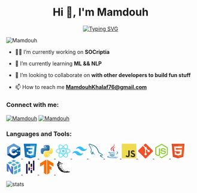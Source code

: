 <h1 align="center">Hi 👋, I'm Mamdouh</h1>

<p align="center">
<a href="https://git.io/typing-svg">
 <img src="https://readme-typing-svg.demolab.com?font=Fira+Code&pause=1000&color=DFDFDF&center=true&width=435&lines=Software+Developer;AI+enthusiast" alt="Typing SVG" /></a>
<p/>

<p align="left"> <img src="https://komarev.com/ghpvc/?username=MAamdouh66&label=Profile%20views&color=0e75b6&style=flat" alt="Mamdouh" /> </p>


- 👨‍💻 I’m currently working on **SOCriptia**

- 🧠 I’m currently learning **ML && NLP**

- 🤝 I’m looking to collaborate on **with other developers to build fun stuff**

- 📫 How to reach me **MamdouhKhalaf76@gmail.com**

<h3 align="left">Connect with me:</h3>
<p align="left">
<a href="https://twitter.com/MamdouhCS" target="blank"><img align="center" src="https://raw.githubusercontent.com/rahuldkjain/github-profile-readme-generator/master/src/images/icons/Social/twitter.svg" alt="Mamdouh" height="30" width="40" /></a>
 <a href="https://www.linkedin.com/in/mamdouh-aldhafeeri-631a93241/" target="blank"><img align="center" src="https://raw.githubusercontent.com/rahuldkjain/github-profile-readme-generator/master/src/images/icons/Social/linked-in-alt.svg" alt="Mamdouh" height="30" width="40" /></a>
 </p>

<h3 align="left">Languages and Tools:</h3>
<p align="left"> 
<a href="https://www.w3schools.com/cpp/" target="_blank" rel="noreferrer">
<img src="https://raw.githubusercontent.com/devicons/devicon/master/icons/cplusplus/cplusplus-original.svg" alt="cplusplus" width="40" height="40"/>
</a> 
<a href ="https://www.w3schools.com/css/"  target="_blank" rel="noreferrer"> 
<img src ="https://github.com/devicons/devicon/blob/master/icons/css3/css3-original.svg" alt="css" width="40" height="40" />
</a>
<a href ="https://www.w3schools.com/python/"  target="_blank" rel="noreferrer"> 
<img src ="https://github.com/devicons/devicon/blob/master/icons/python/python-original.svg" alt="python" width="40" height="40" />
</a>
<a href ="https://react.dev/"  target="_blank" rel="noreferrer"> 
<img src ="https://github.com/devicons/devicon/blob/master/icons/react/react-original.svg" alt="react" width="40" height="40" />
</a>
<a href ="https://tailwindcss.com/"  target="_blank" rel="noreferrer"> 
<img src ="https://github.com/devicons/devicon/blob/master/icons/tailwindcss/tailwindcss-plain.svg" alt="tailwind" width="40" height="40" />
</a>
<a href ="https://www.mysql.com/"  target="_blank" rel="noreferrer"> 
<img src ="https://github.com/devicons/devicon/blob/master/icons/mysql/mysql-original.svg" alt="MySQL" width="40" height="40" />
</a>
<a href ="https://www.java.com/en/"  target="_blank" rel="noreferrer"> 
<img src ="https://github.com/devicons/devicon/blob/master/icons/java/java-original.svg" alt="Java" width="40" height="40" />
</a>
<a href ="https://www.javascript.com/"  target="_blank" rel="noreferrer"> 
<img src ="https://github.com/devicons/devicon/blob/master/icons/javascript/javascript-original.svg" alt="JavaScript" width="40" height="40" />
</a>
<a href ="https://git-scm.com/"  target="_blank" rel="noreferrer"> 
<img src ="https://github.com/devicons/devicon/blob/master/icons/git/git-original.svg" alt="Git" width="40" height="40" />
</a>
 <a href ="https://nodejs.org/en"  target="_blank" rel="noreferrer"> 
<img src ="https://github.com/devicons/devicon/blob/master/icons/nodejs/nodejs-original.svg" alt="NodeJS" width="40" height="40" />
</a>
 <a href ="https://www.w3schools.com/html/"  target="_blank" rel="noreferrer"> 
<img src ="https://github.com/devicons/devicon/blob/master/icons/html5/html5-original.svg" alt="NodeJS" width="40" height="40" />
</a>
 <a href ="https://numpy.org/"  target="_blank" rel="noreferrer"> 
<img src ="https://github.com/devicons/devicon/blob/master/icons/numpy/numpy-original.svg" alt="Numpy" width="40" height="40" />
</a>
 <a href ="https://pandas.pydata.org/"  target="_blank" rel="noreferrer"> 
<img src ="https://github.com/devicons/devicon/blob/master/icons/pandas/pandas-original.svg" alt="Pandas" width="40" height="40" />
</a>
 <a href ="https://www.tensorflow.org/"  target="_blank" rel="noreferrer"> 
<img src ="https://github.com/devicons/devicon/blob/master/icons/tensorflow/tensorflow-original.svg" alt="TensorFlow" width="40" height="40" />
</a>
 <a href ="https://flask.palletsprojects.com/en/2.3.x/"  target="_blank" rel="noreferrer"> 
<img src ="https://github.com/devicons/devicon/blob/master/icons/flask/flask-original.svg" alt="Flask" width="40" height="40" />
</a>
</p>

<p align="left">
<img src="https://github-readme-streak-stats.herokuapp.com?user=Mamdouh66)" alt="stats"/>
</p>
